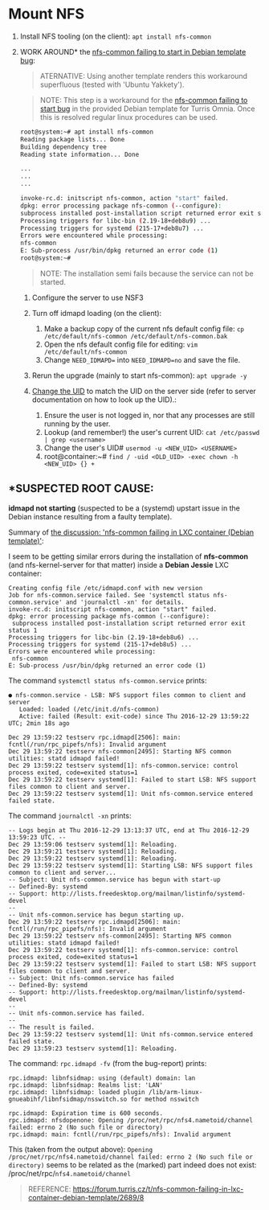 # Mount NFS

1. Install NFS tooling (on the client): `apt install nfs-common`
2. WORK AROUND* the [nfs-common failing to start in Debian template bug][1]:

	> ATERNATIVE: Using another template renders this workaround superfluous (tested with 'Ubuntu Yakkety').

	> NOTE: This step is a workaround for the [nfs-common failing to start bug][1] in the provided Debian template for Turris Omnia. Once this is resolved regular linux procedures can be used.

	```bash
	root@system:~# apt install nfs-common
	Reading package lists... Done
	Building dependency tree
	Reading state information... Done

	...
	...
	...

	invoke-rc.d: initscript nfs-common, action "start" failed.
	dpkg: error processing package nfs-common (--configure):
	subprocess installed post-installation script returned error exit status 1
	Processing triggers for libc-bin (2.19-18+deb8u9) ...
	Processing triggers for systemd (215-17+deb8u7) ...
	Errors were encountered while processing:
	nfs-common
	E: Sub-process /usr/bin/dpkg returned an error code (1)
	root@system:~#
	```

	> NOTE: The installation semi fails because the service can not be started.

	1. Configure the server to use NSF3
	2. Turn off idmapd loading (on the client):

		1. Make a backup copy of the current nfs default config file: `cp /etc/default/nfs-common /etc/default/nfs-common.bak`
		2. Open the nfs default config file for editing: `vim /etc/default/nfs-common`
		3. Change `NEED_IDMAPD=` into `NEED_IDMAPD=no` and save the file.

	3. Rerun the upgrade (mainly to start nfs-common): `apt upgrade -y`
	4. [Change the UID](https://askubuntu.com/questions/16700/how-can-i-change-my-own-user-id#16719) to match the UID on the server side (refer to server documentation on how to look up the UID).:

		1. Ensure the user is not logged in, nor that any processes are still running by the user.
		2. Lookup (and remember!) the user's current UID: `cat /etc/passwd | grep <username>`
		2. Change the user's UID# `usermod -u <NEW_UID> <USERNAME>`
		3. root@container:~# `find / -uid <OLD_UID> -exec chown -h <NEW_UID> {} +`


## *SUSPECTED ROOT CAUSE:

**idmapd not starting** (suspected to be a (systemd) upstart issue in the Debian instance resulting from a faulty template).

Summary of [the discussion: 'nfs-common failing in LXC container (Debian template)'](https://forum.turris.cz/t/nfs-common-failing-in-lxc-container-debian-template/2689/8):

I seem to be getting similar errors during the installation of **nfs-common** (and nfs-kernel-server for that matter) inside a **Debian Jessie** LXC container:

    Creating config file /etc/idmapd.conf with new version
    Job for nfs-common.service failed. See 'systemctl status nfs-common.service' and 'journalctl -xn' for details.
    invoke-rc.d: initscript nfs-common, action "start" failed.
    dpkg: error processing package nfs-common (--configure):
     subprocess installed post-installation script returned error exit status 1
    Processing triggers for libc-bin (2.19-18+deb8u6) ...
    Processing triggers for systemd (215-17+deb8u5) ...
    Errors were encountered while processing:
     nfs-common
    E: Sub-process /usr/bin/dpkg returned an error code (1)

The command `systemctl status nfs-common.service` prints:

    ● nfs-common.service - LSB: NFS support files common to client and server
       Loaded: loaded (/etc/init.d/nfs-common)
       Active: failed (Result: exit-code) since Thu 2016-12-29 13:59:22 UTC; 2min 18s ago

    Dec 29 13:59:22 testserv rpc.idmapd[2506]: main: fcntl(/run/rpc_pipefs/nfs): Invalid argument
    Dec 29 13:59:22 testserv nfs-common[2495]: Starting NFS common utilities: statd idmapd failed!
    Dec 29 13:59:22 testserv systemd[1]: nfs-common.service: control process exited, code=exited status=1
    Dec 29 13:59:22 testserv systemd[1]: Failed to start LSB: NFS support files common to client and server.
    Dec 29 13:59:22 testserv systemd[1]: Unit nfs-common.service entered failed state.

The command `journalctl -xn` prints:

    -- Logs begin at Thu 2016-12-29 13:13:37 UTC, end at Thu 2016-12-29 13:59:23 UTC. --
    Dec 29 13:59:06 testserv systemd[1]: Reloading.
    Dec 29 13:59:21 testserv systemd[1]: Reloading.
    Dec 29 13:59:22 testserv systemd[1]: Reloading.
    Dec 29 13:59:22 testserv systemd[1]: Starting LSB: NFS support files common to client and server...
    -- Subject: Unit nfs-common.service has begun with start-up
    -- Defined-By: systemd
    -- Support: http://lists.freedesktop.org/mailman/listinfo/systemd-devel
    --
    -- Unit nfs-common.service has begun starting up.
    Dec 29 13:59:22 testserv rpc.idmapd[2506]: main: fcntl(/run/rpc_pipefs/nfs): Invalid argument
    Dec 29 13:59:22 testserv nfs-common[2495]: Starting NFS common utilities: statd idmapd failed!
    Dec 29 13:59:22 testserv systemd[1]: nfs-common.service: control process exited, code=exited status=1
    Dec 29 13:59:22 testserv systemd[1]: Failed to start LSB: NFS support files common to client and server.
    -- Subject: Unit nfs-common.service has failed
    -- Defined-By: systemd
    -- Support: http://lists.freedesktop.org/mailman/listinfo/systemd-devel
    --
    -- Unit nfs-common.service has failed.
    --
    -- The result is failed.
    Dec 29 13:59:22 testserv systemd[1]: Unit nfs-common.service entered failed state.
    Dec 29 13:59:23 testserv systemd[1]: Reloading.

The command: `rpc.idmapd -fv` (from the bug-report) prints:

    rpc.idmapd: libnfsidmap: using (default) domain: lan
    rpc.idmapd: libnfsidmap: Realms list: 'LAN'
    rpc.idmapd: libnfsidmap: loaded plugin /lib/arm-linux-gnueabihf/libnfsidmap/nsswitch.so for method nsswitch

    rpc.idmapd: Expiration time is 600 seconds.
    rpc.idmapd: nfsdopenone: Opening /proc/net/rpc/nfs4.nametoid/channel failed: errno 2 (No such file or directory)
    rpc.idmapd: main: fcntl(/run/rpc_pipefs/nfs): Invalid argument

This (taken from the output above): `Opening /proc/net/rpc/nfs4.nametoid/channel failed: errno 2 (No such file or directory)` seems to be related as the (marked) part indeed does not exist: /proc/net/rpc/`nfs4.nametoid/channel`

> REFERENCE: https://forum.turris.cz/t/nfs-common-failing-in-lxc-container-debian-template/2689/8

[1]:https://forum.turris.cz/t/nfs-common-failing-in-lxc-container-debian-template/2689/1
